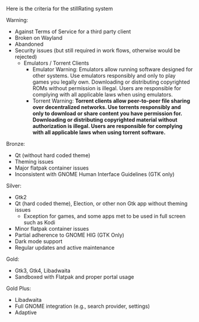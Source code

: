 Here is the criteria for the stillRating system

Warning:
- Against Terms of Service for a third party client
- Broken on Wayland
- Abandoned
- Security issues (but still required in work flows, otherwise would be rejected)
  - Emulators / Torrent Clients
    - Emulator Warning:
      Emulators allow running software designed for other systems.
      Use emulators responsibly and only to play games you legally own. Downloading
      or distributing copyrighted ROMs without permission is illegal. Users are responsible
      for complying with all applicable laws when using emulators.
    - Torrent Warning:
      ****Torrent clients allow peer-to-peer file sharing over decentralized
      networks. Use torrents responsibly and only to download or share content you have permission for.
      Downloading or distributing copyrighted material without authorization is illegal.
      Users are responsible for complying with all applicable laws when using torrent software.****

Bronze:
- Qt (without hard coded theme)
- Theming issues
- Major flatpak container issues
- Inconsistent with GNOME Human Interface Guidelines (GTK only)

Silver:
- Gtk2
- Qt (hard coded theme), Election, or other non Gtk app without theming issues
  - Exception for games, and some apps met to be used in full screen such as Kodi
- Minor flatpak container issues
- Partial adherence to GNOME HIG (GTK Only)
- Dark mode support
- Regular updates and active maintenance


Gold:
- Gtk3, Gtk4, Libadwaita
- Sandboxed with Flatpak and proper portal usage


Gold Plus:
- Libadwaita
- Full GNOME integration (e.g., search provider, settings)
- Adaptive